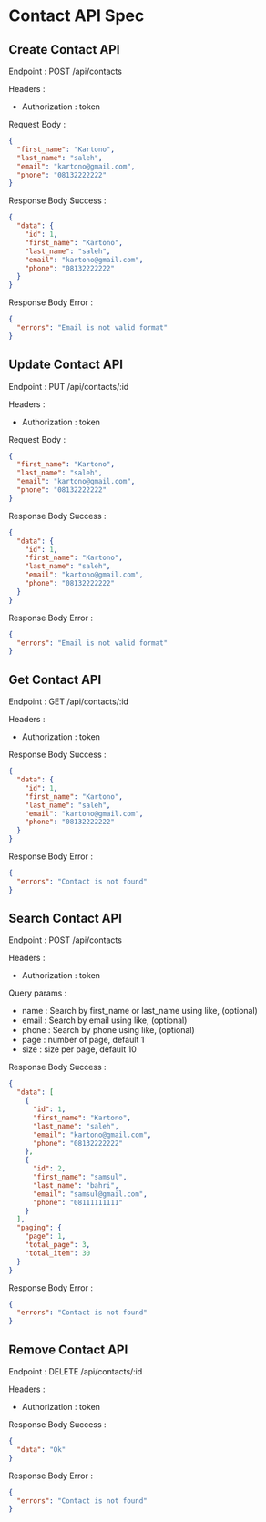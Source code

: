 # Contact API Spec

## Create Contact API

Endpoint : POST /api/contacts

Headers :

- Authorization : token

Request Body :

```json
{
  "first_name": "Kartono",
  "last_name": "saleh",
  "email": "kartono@gmail.com",
  "phone": "08132222222"
}
```

Response Body Success :

```json
{
  "data": {
    "id": 1,
    "first_name": "Kartono",
    "last_name": "saleh",
    "email": "kartono@gmail.com",
    "phone": "08132222222"
  }
}
```

Response Body Error :

```json
{
  "errors": "Email is not valid format"
}
```

## Update Contact API

Endpoint : PUT /api/contacts/:id

Headers :

- Authorization : token

Request Body :

```json
{
  "first_name": "Kartono",
  "last_name": "saleh",
  "email": "kartono@gmail.com",
  "phone": "08132222222"
}
```

Response Body Success :

```json
{
  "data": {
    "id": 1,
    "first_name": "Kartono",
    "last_name": "saleh",
    "email": "kartono@gmail.com",
    "phone": "08132222222"
  }
}
```

Response Body Error :

```json
{
  "errors": "Email is not valid format"
}
```

## Get Contact API

Endpoint : GET /api/contacts/:id

Headers :

- Authorization : token

Response Body Success :

```json
{
  "data": {
    "id": 1,
    "first_name": "Kartono",
    "last_name": "saleh",
    "email": "kartono@gmail.com",
    "phone": "08132222222"
  }
}
```

Response Body Error :

```json
{
  "errors": "Contact is not found"
}
```

## Search Contact API

Endpoint : POST /api/contacts

Headers :

- Authorization : token

Query params :

- name : Search by first_name or last_name using like, (optional)
- email : Search by email using like, (optional)
- phone : Search by phone using like, (optional)
- page : number of page, default 1
- size : size per page, default 10

Response Body Success :

```json
{
  "data": [
    {
      "id": 1,
      "first_name": "Kartono",
      "last_name": "saleh",
      "email": "kartono@gmail.com",
      "phone": "08132222222"
    },
    {
      "id": 2,
      "first_name": "samsul",
      "last_name": "bahri",
      "email": "samsul@gmail.com",
      "phone": "08111111111"
    }
  ],
  "paging": {
    "page": 1,
    "total_page": 3,
    "total_item": 30
  }
}
```

Response Body Error :

```json
{
  "errors": "Contact is not found"
}
```

## Remove Contact API

Endpoint : DELETE /api/contacts/:id

Headers :

- Authorization : token

Response Body Success :

```json
{
  "data": "Ok"
}
```

Response Body Error :

```json
{
  "errors": "Contact is not found"
}
```
